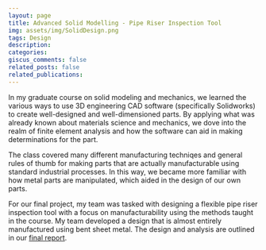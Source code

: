 ```yaml
---
layout: page
title: Advanced Solid Modelling - Pipe Riser Inspection Tool
img: assets/img/SolidDesign.png
tags: Design
description:
categories:
giscus_comments: false
related_posts: false
related_publications:
---
```


In my graduate course on solid modeling and mechanics, we learned the various 
ways to use 3D engineering CAD software (specifically Solidworks) to create 
well-designed and well-dimensioned parts. By applying what was already known 
about materials science and mechanics, we dove into the realm of finite element 
analysis and how the software can aid in making determinations for the part. 
  
The class covered many different manufacturing techniqes and general rules of 
thumb for making parts that are actually manufacturable using standard 
industrial processes. In this way, we became more familiar with how metal parts
are manipulated, which aided in the design of our own parts. 

For our final project, my team was tasked with designing a flexible pipe riser 
inspection tool with a focus on manufacturability using the methods taught in 
the course. My team developed a design that is almost entirely manufactured 
using bent sheet metal. The design and analysis are outlined in our 
[final report]({{site.baseurl}}/assets/pdf/MEEN_632_Final_Report.pdf).
